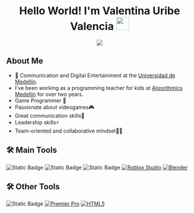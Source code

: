<h1 align="center">Hello World! I'm Valentina Uribe Valencia <img src="https://media.giphy.com/media/hvRJCLFzcasrR4ia7z/giphy.gif" width="35"></h1>
<p align="center">
  <a href="https://github.com/DenverCoder1/readme-typing-svg">
  <img src="https://readme-typing-svg.demolab.com?font=Time+New+Roman&color=%23004992&size=30&center=true&vCenter=true&width=600&height=100&lines=Game+Developer;Digital+Entertainment;Unity+C-sharp;Always+learning">
</a>

</p>

## About Me 
- :school: Communication and Digital Entertainment at the [Universidad de Medellín](https://comunicacion.udemedellin.edu.co/carrera-en-comunicacion-y-entretenimiento-digital/#gsc.tab=0).
- I've been working as a programming teacher for kids at [Algorithmics Medellín](https://www.linkedin.com/company/algorithmics-medellin/posts/?feedView=all) for over two years.
- Game Programmer 🦾
- Passionate about videogames🎮
- Great communication skills💬
- Leadership skills⚡
- Team-oriented and collaborative mindset🤜🤛 

 
## 🛠️ Main Tools
![Static Badge](https://img.shields.io/badge/Unity-black?style=for-the-badge&logo=unity&color=red&link=https%3A%2F%2Funity.com%2Fes)
![Static Badge](https://img.shields.io/badge/github-black?style=for-the-badge&logo=github&color=purple&link=https%3A%2F%2Funity.com%2Fes)
![Static Badge](https://img.shields.io/badge/C_Sharp-black?style=for-the-badge&logo=C%23&color=%23512BD4&link=https%3A%2F%2Funity.com%2Fes)
[![Roblox Studio](https://img.shields.io/badge/Roblox%20Studio-000000?style=for-the-badge&logo=roblox&logoColor=white)](https://www.roblox.com/create)
[![Blender](https://img.shields.io/badge/Blender-F5792A?style=for-the-badge&logo=blender&logoColor=white)](https://www.blender.org/)
## 🛠️ Other Tools
![Static Badge](https://img.shields.io/badge/Photoshop-black?style=for-the-badge&logo=adobe%20photoshop&color=white&link=https%3A%2F%2Funity.com%2Fes)
[![Premier Pro](https://img.shields.io/badge/Premier%20Pro-9999FF?style=for-the-badge&logo=adobepremierepro&logoColor=white)](https://www.adobe.com/products/premiere.html)
[![HTML5](https://img.shields.io/badge/HTML5-E34F26?style=for-the-badge&logo=html5&logoColor=white)](https://developer.mozilla.org/en-US/docs/Web/HTML)


<!--
**Valuv/Valuv** is a ✨ _special_ ✨ repository because its `README.md` (this file) appears on your GitHub profile.

Here are some ideas to get you started:

- 🔭 I’m currently working on ...
- 🌱 I’m currently learning ...
- 👯 I’m looking to collaborate on ...
- 🤔 I’m looking for help with ...
- 💬 Ask me about ...
- 📫 How to reach me: ...
- 😄 Pronouns: ...
- ⚡ Fun fact: ...
-->
